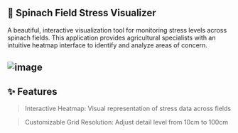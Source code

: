 ## 🌱 Spinach Field Stress Visualizer

A beautiful, interactive visualization tool for monitoring stress levels across spinach fields. This application provides agricultural specialists with an intuitive heatmap interface to identify and analyze areas of concern.

## ![image](https://github.com/user-attachments/assets/e6fe6b3c-9d98-4061-b0aa-cd5777200274)


## ✨ Features

> Interactive Heatmap: Visual representation of stress data across fields

> Customizable Grid Resolution: Adjust detail level from 10cm to 100cm


